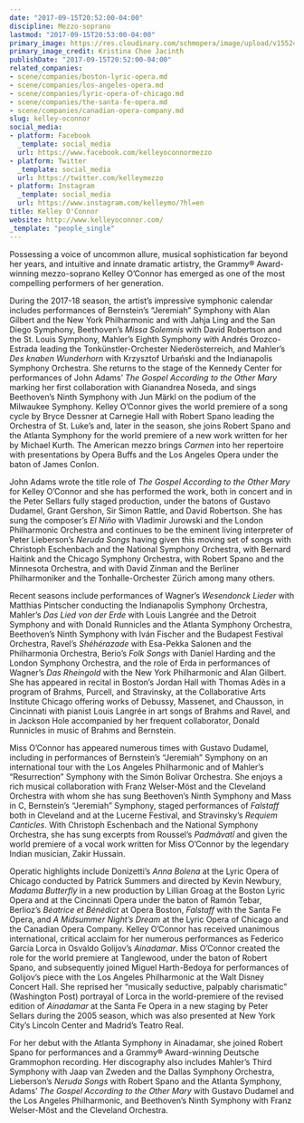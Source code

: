 ```yaml
---
date: "2017-09-15T20:52:00-04:00"
discipline: Mezzo-soprano
lastmod: "2017-09-15T20:53:00-04:00"
primary_image: https://res.cloudinary.com/schmopera/image/upload/v1552413586/media/2019/03/KelleyOConnorKristinaChoeJacinth.jpg
primary_image_credit: Kristina Choe Jacinth
publishDate: "2017-09-15T20:52:00-04:00"
related_companies:
- scene/companies/boston-lyric-opera.md
- scene/companies/los-angeles-opera.md
- scene/companies/lyric-opera-of-chicago.md
- scene/companies/the-santa-fe-opera.md
- scene/companies/canadian-opera-company.md
slug: kelley-oconnor
social_media:
- platform: Facebook
  _template: social_media
  url: https://www.facebook.com/kelleyoconnormezzo
- platform: Twitter
  _template: social_media
  url: https://twitter.com/kelleymezzo
- platform: Instagram
  _template: social_media
  url: https://www.instagram.com/kelleymo/?hl=en
title: Kelley O'Connor
website: http://www.kelleyoconnor.com/
_template: "people_single"
---
```

Possessing a voice of uncommon allure, musical sophistication far beyond her years, and intuitive and innate dramatic artistry, the Grammy® Award-winning mezzo-soprano Kelley O’Connor has emerged as one of the most compelling performers of her generation.


During the 2017-18 season, the artist’s impressive symphonic calendar includes performances of Bernstein’s “Jeremiah” Symphony with Alan Gilbert and the New York Philharmonic and with Jahja Ling and the San Diego Symphony, Beethoven’s _Missa Solemnis_ with David Robertson and the St. Louis Symphony, Mahler’s Eighth Symphony with Andrés Orozco-Estrada leading the Tonkünstler-Orchester Niederösterreich, and Mahler’s _Des knaben Wunderhorn_ with Krzysztof Urbański and the Indianapolis Symphony Orchestra. She returns to the stage of the Kennedy Center for performances of John Adams’ _The Gospel According to the Other Mary_ marking her first collaboration with Gianandrea Noseda, and sings Beethoven’s Ninth Symphony with Jun Märkl on the podium of the Milwaukee Symphony. Kelley O’Connor gives the world premiere of a song cycle by Bryce Dessner at Carnegie Hall with Robert Spano leading the Orchestra of St. Luke’s and, later in the season, she joins Robert Spano and the Atlanta Symphony for the world premiere of a new work written for her by Michael Kurth. The American mezzo brings _Carmen_ into her repertoire with presentations by Opera Buffs and the Los Angeles Opera under the baton of James Conlon.

John Adams wrote the title role of _The Gospel According to the Other Mary_ for Kelley O’Connor and she has performed the work, both in concert and in the Peter Sellars fully staged production, under the batons of Gustavo Dudamel, Grant Gershon, Sir Simon Rattle, and David Robertson. She has sung the composer’s _El Niño_ with Vladimir Jurowski and the London Philharmonic Orchestra and continues to be the eminent living interpreter of Peter Lieberson’s _Neruda Songs_ having given this moving set of songs with Christoph Eschenbach and the National Symphony Orchestra, with Bernard Haitink and the Chicago Symphony Orchestra, with Robert Spano and the Minnesota Orchestra, and with David Zinman and the Berliner Philharmoniker and the Tonhalle-Orchester Zürich among many others.

Recent seasons include performances of Wagner’s _Wesendonck Lieder_ with Matthias Pintscher conducting the Indianapolis Symphony Orchestra, Mahler’s _Das Lied von der Erde_ with Louis Langrée and the Detroit Symphony and with Donald Runnicles and the Atlanta Symphony Orchestra, Beethoven’s Ninth Symphony with Iván Fischer and the Budapest Festival Orchestra, Ravel’s _Shéhérazade_ with Esa-Pekka Salonen and the Philharmonia Orchestra, Berio’s _Folk Songs_ with Daniel Harding and the London Symphony Orchestra, and the role of Erda in performances of Wagner’s _Das Rheingold_ with the New York Philharmonic and Alan Gilbert. She has appeared in recital in Boston’s Jordan Hall with Thomas Adès in a program of Brahms, Purcell, and Stravinsky, at the Collaborative Arts Institute Chicago offering works of Debussy, Massenet, and Chausson, in Cincinnati with pianist Louis Langrée in art songs of Brahms and Ravel, and in Jackson Hole accompanied by her frequent collaborator, Donald Runnicles in music of Brahms and Bernstein.

Miss O’Connor has appeared numerous times with Gustavo Dudamel, including in performances of Bernstein’s “Jeremiah” Symphony on an international tour with the Los Angeles Philharmonic and of Mahler’s “Resurrection” Symphony with the Simón Bolívar Orchestra. She enjoys a rich musical collaboration with Franz Welser-Möst and the Cleveland Orchestra with whom she has sung Beethoven’s Ninth Symphony and Mass in C, Bernstein’s “Jeremiah” Symphony, staged performances of _Falstaff_ both in Cleveland and at the Lucerne Festival, and Stravinsky’s _Requiem Canticles_.  With Christoph Eschenbach and the National Symphony Orchestra, she has sung excerpts from Roussel’s _Padmâvatî_ and given the world premiere of a vocal work written for Miss O’Connor by the legendary Indian musician, Zakir Hussain.

Operatic highlights include Donizetti’s _Anna Bolena_ at the Lyric Opera of Chicago conducted by Patrick Summers and directed by Kevin Newbury, _Madama Butterfly_ in a new production by Lillian Groag at the Boston Lyric Opera and at the Cincinnati Opera under the baton of Ramón Tebar, Berlioz’s _Béatrice et Bénédict_ at Opera Boston, _Falstaff_ with the Santa Fe Opera, and _A Midsummer Night’s Dream_ at the Lyric Opera of Chicago and the Canadian Opera Company.
Kelley O’Connor has received unanimous international, critical acclaim for her numerous performances as Federico García Lorca in Osvaldo Golijov’s _Ainadamar_. Miss O’Connor created the role for the world premiere at Tanglewood, under the baton of Robert Spano, and subsequently joined Miguel Harth-Bedoya for performances of Golijov’s piece with the Los Angeles Philharmonic at the Walt Disney Concert Hall. She reprised her “musically seductive, palpably charismatic” (Washington Post) portrayal of Lorca in the world-premiere of the revised edition of _Ainadamar_ at the Santa Fe Opera in a new staging by Peter Sellars during the 2005 season, which was also presented at New York City’s Lincoln Center and Madrid’s Teatro Real.

For her debut with the Atlanta Symphony in Ainadamar, she joined Robert Spano for performances and a Grammy® Award-winning Deutsche Grammophon recording. Her discography also includes Mahler’s Third Symphony with Jaap van Zweden and the Dallas Symphony Orchestra, Lieberson’s _Neruda Songs_ with Robert Spano and the Atlanta Symphony, Adams’ _The Gospel According to the Other Mary_ with Gustavo Dudamel and the Los Angeles Philharmonic, and Beethoven’s Ninth Symphony with Franz Welser-Möst and the Cleveland Orchestra.